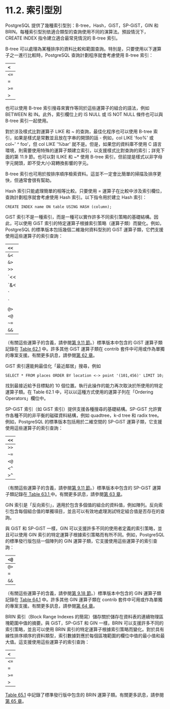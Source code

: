 # 11.2. 索引型別

PostgreSQL 提供了幾種索引型別：B-tree，Hash，GiST，SP-GiST，GIN 和 BRIN。每種索引型別依適合類型的查詢使用不同的演算法。預設情況下， CREATE INDEX 指令建立適合最常見情況的 B-tree 索引。

B-tree 可以處理為某種排序的資料比較和範圍查詢。特別是，只要使用以下運算子之一進行比較時，PostgreSQL 查詢計劃程序就會考慮使用 B-tree 索引：

| `<` |
| :--- |
| `<=` |
| `=` |
| `>=` |
| `>` |

也可以使用 B-tree 索引搜尋來實作等同於這些運算子的組合的語法，例如 BETWEEN 和 IN。此外，索引欄位上的 IS NULL 或 IS NOT NULL 條件也可以與 B-tree 索引一起使用。

對於涉及樣式比對運算子 LIKE 和 ~ 的查詢，最佳化程序也可以使用 B-tree 索引，如果是樣式是常數並且放在字串的開頭的話 - 例如，col LIKE 'foo%' 或 col~' ^ foo'，但 col LIKE '%bar' 就不是。但是，如果您的資料庫不使用 C 語言環境，則需要使用特殊的運算子類建立索引，以支援樣式比對查詢的索引；詳見下面的第 11.9 節。也可以對 ILIKE 和 ~\* 使用 B-tree 索引，但前提是樣式以非字母字元開頭，即不受大/小寫轉換影響的字元。

B-tree 索引也可用於按排序順序檢索資料。這並不一定會比簡單的掃描及排序更快，但通常會很有幫助。

Hash 索引只能處理簡單的相等比較。只要使用 = 運算子在比較中涉及索引欄位，查詢計劃程序就會考慮使用 Hash 索引。以下指令用於建立 Hash 索引：

```text
CREATE INDEX name ON table USING HASH (column);
```

GiST 索引不是一種索引，而是一種可以實作許多不同索引策略的基礎結構。因此，可以使用 GiST 索引的特定運算子根據索引策略（運算子類）而變化。例如，PostgreSQL 的標準版本包括幾個二維幾何資料型別的 GiST 運算子類，它們支援使用這些運算子的索引查詢：

| `<<` |
| :--- |
| `&<` |
| `&>` |
| `>>` |
| `<<|` |
| `&<|` |
| `|&>` |
| `|>>` |
| `@>` |
| `<@` |
| `~=` |
| `&&` |

（有關這些運算子的含義，請參閱[第 9.11 節](../functions-and-operators/geometric-functions-and-operators.md)。）標準版本中包含的 GiST 運算子類記錄在 [Table 62.1](../../internals/gist-indexes/built-in-operator-classes.md#table-62-1-built-in-gist-operator-classes) 中。許多其他 GiST 運算子類在 contrib 套件中可用或作為單獨的專案支援。有關更多訊息，請參閱[第 62 章](../../internals/gist-indexes/)。

GiST 索引還能夠最佳化「最近鄰居」搜尋，例如

```text
SELECT * FROM places ORDER BY location <-> point '(101,456)' LIMIT 10;
```

找到最接近給予目標點的 10 個位置。執行此操作的能力再次取決於所使用的特定運算子類。在 Table 62.1 中，可以以這種方式使用的運算子列在「Ordering Operators」欄位中。

SP-GiST 索引（如 GiST 索引）提供支援各種搜尋的基礎結構。SP-GiST 允許實作各種不同的非平衡的磁碟資料結構，例如 quadtree，k-d tree 和 radix tree。 例如，PostgreSQL 的標準版本包括用於二維空間的 SP-GiST 運算子類，它支援使用這些運算子的索引查詢：

| `<<` |
| :--- |
| `>>` |
| `~=` |
| `<@` |
| `<^` |
| `>^` |

（有關這些運算子的含義，請參閱[第 9.11 節](../functions-and-operators/geometric-functions-and-operators.md)。）標準版本中包含的 SP-GiST 運算子類記錄在[ Table 63.1 ](../../internals/sp-gist-indexes/built-in-operator-classes.md#table-63-1-built-in-sp-gist-operator-classes)中。有關更多訊息，請參閱[第 63 章](../../internals/sp-gist-indexes/)。

GIN 索引是「反向索引」，適用於包含多個值的組合的資料值，例如陣列。反向索引包含每個組合值的單獨項目，並且可以有效地處理測試特定組合值是否存在的查詢。

與 GiST 和 SP-GiST 一樣，GIN 可以支援許多不同的使用者定義的索引策略，並且可以使用 GIN 索引的特定運算子根據索引策略而有所不同。例如，PostgreSQL 的標準發行版包括一個陣列的 GIN 運算子類，它支援使用這些運算子的索引查詢：

| `<@` |
| :--- |
| `@>` |
| `=` |
| `&&` |

（有關這些運算子的含義，請參閱[第 9.18 節](../functions-and-operators/9.18.-zhen-lie-han-shi-ji-yun-suan-zi.md)。）標準版本中包含的 GIN 運算子類記錄在 [Table 64.1](../../internals/gin-indexes/64.2.-built-in-operator-classes.md#table-64-1-built-in-gin-operator-classes) 中。許多其他 GIN 運算子類在 contrib 套件中可用或作為單獨的專案支援。有關更多訊息，請參閱[第 64 章](../../internals/gin-indexes/)。

BRIN 索引（Block Range Indexes 的簡寫）儲存關於儲存在資料表的連續物理區塊範圍中值的摘要。與 GiST，SP-GiST 和 GIN 一樣，BRIN 可以支援許多不同的索引策略，並且可以使用 BRIN 索引的特定運算子根據索引策略而變化。對於具有線性排序順序的資料類型，索引數據對應於每個區塊範圍的欄位中值的最小值和最大值。這支援使用這些運算子的索引查詢：

| `<` |
| :--- |
| `<=` |
| `=` |
| `>=` |
| `>` |

[Table 65.1](../../internals/brin/built-in-operator-classes.md#table-65-1-built-in-brin-operator-classes) 中記錄了標準發行版中包含的 BRIN 運算子類。有關更多訊息，請參閱[第 65 章](../../internals/brin/)。

